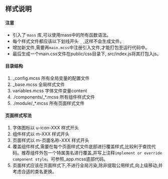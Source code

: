 
## 样式说明

#### 注意
+ 引入了 `mass` 库,可以使用mass中的所有函数语法。
+ 每个样式文件都应该以下划线开头 `_` ,这样不会生成文件。
+ 增加新文件,需要再`main.mcss`中注册引入文件,才能打包至运行代码中。
+ 最后生成一个main.css文件在public/css目录下, src/index.js将其打包入js。

#### 目录结构
1. _config.mcss 所有全局变量的配置文件
2. _base.mcss 全局样式文件
3. variables.mcss 字体文件变量content
4. ./components/_*.mcss 所有组件样式文件
5. ./module/_*.mcss 所有页面样式文件


#### 页面样式写法
1. 字体图标以 u-icon-XXX 样式开头
2. 组件样式以 m-XXX 样式开头
3. 页面样式以 m-页面名称-XXX 样式开头
4. 覆盖组件样式,需要在每个页面样式文件底部进行覆盖样式,比较利于查找代码。推荐组件外包一个特属类名进行覆盖,并写上注释`implement or override component style`。可参照_app.mcss底部代码。
5. 页面样式应该在页面样式下,不进行全局污染,除非提取公用样式,向上级移动,并考虑合适的类名更换。
